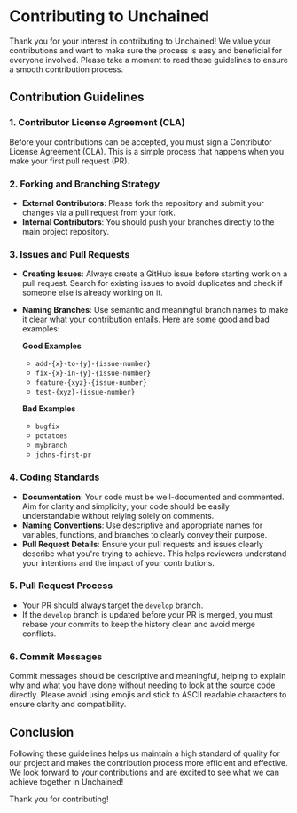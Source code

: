 # Contributing to Unchained

Thank you for your interest in contributing to Unchained! We value your contributions and want to make sure the process is easy and beneficial for everyone involved. Please take a moment to read these guidelines to ensure a smooth contribution process.

## Contribution Guidelines

### 1. Contributor License Agreement (CLA)

Before your contributions can be accepted, you must sign a Contributor License Agreement (CLA). This is a simple process that happens when you make your first pull request (PR).

### 2. Forking and Branching Strategy

- **External Contributors**: Please fork the repository and submit your changes via a pull request from your fork.
- **Internal Contributors**: You should push your branches directly to the main project repository.

### 3. Issues and Pull Requests

- **Creating Issues**: Always create a GitHub issue before starting work on a pull request. Search for existing issues to avoid duplicates and check if someone else is already working on it.
- **Naming Branches**: Use semantic and meaningful branch names to make it clear what your contribution entails. Here are some good and bad examples:

  **Good Examples**
  - `add-{x}-to-{y}-{issue-number}`
  - `fix-{x}-in-{y}-{issue-number}`
  - `feature-{xyz}-{issue-number}`
  - `test-{xyz}-{issue-number}`

  **Bad Examples**
  - `bugfix`
  - `potatoes`
  - `mybranch`
  - `johns-first-pr`

### 4. Coding Standards

- **Documentation**: Your code must be well-documented and commented. Aim for clarity and simplicity; your code should be easily understandable without relying solely on comments.
- **Naming Conventions**: Use descriptive and appropriate names for variables, functions, and branches to clearly convey their purpose.
- **Pull Request Details**: Ensure your pull requests and issues clearly describe what you're trying to achieve. This helps reviewers understand your intentions and the impact of your contributions.

### 5. Pull Request Process

- Your PR should always target the `develop` branch.
- If the `develop` branch is updated before your PR is merged, you must rebase your commits to keep the history clean and avoid merge conflicts.

### 6. Commit Messages

Commit messages should be descriptive and meaningful, helping to explain why and what you have done without needing to look at the source code directly. Please avoid using emojis and stick to ASCII readable characters to ensure clarity and compatibility.

## Conclusion

Following these guidelines helps us maintain a high standard of quality for our project and makes the contribution process more efficient and effective. We look forward to your contributions and are excited to see what we can achieve together in Unchained!

Thank you for contributing!
